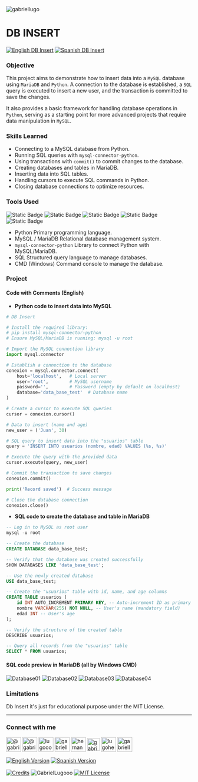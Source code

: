 <img align="center" src="https://media.licdn.com/dms/image/v2/D4D16AQGUNxQ7NSC05A/profile-displaybackgroundimage-shrink_350_1400/profile-displaybackgroundimage-shrink_350_1400/0/1738695150340?e=1744243200&v=beta&t=oXX-ixT9bR3dJcYCLv4KBs5wjKFoeP0524kFGHQMYmQ" alt="gabriellugo" />

# DB INSERT

<a href="https://github.com/GabrielLugooo/DB-Insert" target="_blank" rel="noreferrer noopener"> <img align="center" src="https://img.shields.io/badge/English%20DB%20Insert-000000" alt="English DB Insert" /></a>
<a href="https://github.com/GabrielLugooo/DB-Insert/blob/main/README%20Spanish.md" target="_blank" rel="noreferrer noopener"> <img align="center" src="https://img.shields.io/badge/Spanish%20DB%20Insert-green" alt="Spanish DB Insert" /></a>

### Objective

This project aims to demonstrate how to insert data into a `MySQL` database using `MariaDB` and `Python`. A connection to the database is established, a `SQL` query is executed to insert a new user, and the transaction is committed to save the changes.

It also provides a basic framework for handling database operations in `Python`, serving as a starting point for more advanced projects that require data manipulation in `MySQL`.

### Skills Learned

- Connecting to a MySQL database from Python.
- Running SQL queries with `mysql-connector-python`.
- Using transactions with `commit()` to commit changes to the database.
- Creating databases and tables in MariaDB.
- Inserting data into SQL tables.
- Handling cursors to execute SQL commands in Python.
- Closing database connections to optimize resources.

### Tools Used

![Static Badge](https://img.shields.io/badge/Python-000000?logo=python&logoSize=auto)
![Static Badge](https://img.shields.io/badge/MySQL-000000?logo=mysql&logoSize=auto)
![Static Badge](https://img.shields.io/badge/MariaDB-000000?logo=mariadb&logoSize=auto)
![Static Badge](https://img.shields.io/badge/SQL-000000?logo=sql&logoSize=auto)
![Static Badge](https://img.shields.io/badge/Bash%20CMD-000000?logo=bash&logoSize=auto)

- Python Primary programming language.
- MySQL / MariaDB Relational database management system.
- `mysql-connector-python` Library to connect Python with MySQL/MariaDB.
- SQL Structured query language to manage databases.
- CMD (Windows) Command console to manage the database.

### Project

#### Code with Comments (English)

- **Python code to insert data into MySQL**

```python
# DB Insert

# Install the required library:
# pip install mysql-connector-python
# Ensure MySQL/MariaDB is running: mysql -u root

# Import the MySQL connection library
import mysql.connector

# Establish a connection to the database
conexion = mysql.connector.connect(
    host='localhost',   # Local server
    user='root',        # MySQL username
    password='',        # Password (empty by default on localhost)
    database='data_base_test'  # Database name
)

# Create a cursor to execute SQL queries
cursor = conexion.cursor()

# Data to insert (name and age)
new_user = ('Juan', 30)

# SQL query to insert data into the "usuarios" table
query = 'INSERT INTO usuarios (nombre, edad) VALUES (%s, %s)'

# Execute the query with the provided data
cursor.execute(query, new_user)

# Commit the transaction to save changes
conexion.commit()

print('Record saved')  # Success message

# Close the database connection
conexion.close()
```

- **SQL code to create the database and table in MariaDB**

```sql
-- Log in to MySQL as root user
mysql -u root

-- Create the database
CREATE DATABASE data_base_test;

-- Verify that the database was created successfully
SHOW DATABASES LIKE 'data_base_test';

-- Use the newly created database
USE data_base_test;

-- Create the "usuarios" table with id, name, and age columns
CREATE TABLE usuarios (
    id INT AUTO_INCREMENT PRIMARY KEY, -- Auto-increment ID as primary key
    nombre VARCHAR(255) NOT NULL, -- User's name (mandatory field)
    edad INT -- User's age
);

-- Verify the structure of the created table
DESCRIBE usuarios;

-- Query all records from the "usuarios" table
SELECT * FROM usuarios;
```

#### SQL code preview in MariaDB (all by Windows CMD)

<img align="center" src="https://i.imgur.com/ZO9TsjB.jpeg" alt="Database01" />
<img align="center" src="https://i.imgur.com/G4rKQV8.jpeg" alt="Database02" />
<img align="center" src="https://i.imgur.com/zypP0gc.jpeg" alt="Database03" />
<img align="center" src="https://i.imgur.com/i2KFgMd.jpeg" alt="Database04" />

### Limitations

Db Insert it's just for educational purpose under the MIT License.

---

<h3 align="left">Connect with me</h3>

<p align="left">
<a href="https://www.youtube.com/@gabriellugooo" target="_blank" rel="noreferrer noopener"> <img align="center" src="https://img.icons8.com/?size=50&id=55200&format=png" alt="@gabriellugooo" height="40" width="40" /></a>
<a href="http://www.tiktok.com/@gabriellugooo" target="_blank" rel="noreferrer noopener"> <img align="center" src="https://img.icons8.com/?size=50&id=118638&format=png" alt="@gabriellugooo" height="40" width="40" /></a>
<a href="https://instagram.com/lugooogabriel" target="_blank" rel="noreferrer noopener"> <img align="center" src="https://img.icons8.com/?size=50&id=32309&format=png" alt="lugooogabriel" height="40" width="40" /></a>
<a href="https://twitter.com/gabriellugo__" target="_blank" rel="noreferrer noopener"> <img align="center" src="https://img.icons8.com/?size=50&id=phOKFKYpe00C&format=png" alt="gabriellugo__" height="40" width="40" /></a>
<a href="https://www.linkedin.com/in/hernando-gabriel-lugo" target="_blank" rel="noreferrer noopener"> <img align="center" src="https://img.icons8.com/?size=50&id=8808&format=png" alt="hernando-gabriel-lugo" height="40" width="40" /></a>
<a href="https://github.com/GabrielLugooo" target="_blank" rel="noreferrer noopener"> <img align="center" src="https://img.icons8.com/?size=80&id=AngkmzgE6d3E&format=png" alt="gabriellugooo" height="34" width="34" /></a>
<a href="mailto:lugohernandogabriel@gmail.com"> <img align="center" src="https://img.icons8.com/?size=50&id=38036&format=png" alt="lugohernandogabriel@gmail.com" height="40" width="40" /></a>
<a href="https://linktr.ee/gabriellugooo" target="_blank" rel="noreferrer noopener"> <img align="center" src="https://simpleicons.org/icons/linktree.svg" alt="gabriellugooo" height="40" width="40" /></a>
</p>

<p align="left">
<a href="https://github.com/GabrielLugooo/GabrielLugooo/blob/main/README.md" target="_blank" rel="noreferrer noopener"> <img align="center" src="https://img.shields.io/badge/English%20Version-000000" alt="English Version" /></a>
<a href="https://github.com/GabrielLugooo/GabrielLugooo/blob/main/Readme%20Spanish.md" target="_blank" rel="noreferrer noopener"> <img align="center" src="https://img.shields.io/badge/Spanish%20Version-Green" alt="Spanish Version" /></a>
</p>

<a href="https://linktr.ee/gabriellugooo" target="_blank" rel="noreferrer noopener"> <img align="center" src="https://img.shields.io/badge/Credits-Gabriel%20Lugo-green" alt="Credits" /></a>
<img align="center" src="https://komarev.com/ghpvc/?username=GabrielLugoo&label=Profile%20views&color=green&base=2000" alt="GabrielLugooo" />
<a href="" target="_blank" rel="noreferrer noopener"> <img align="center" src="https://img.shields.io/badge/License-MIT-green" alt="MIT License" /></a>
